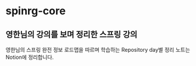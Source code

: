 # spinrg-core
## 영한님의 강의를 보며 정리한 스프링 강의

영한님의 스프링 완전 정보 로드맵을 따르며 학습하는 Repository
day별 정리 노트는 Notion에 정리합니다.

